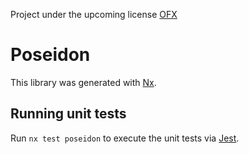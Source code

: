 Project under the upcoming license [OFX](https://github.com/oneforx/ofx) 

# Poseidon

This library was generated with [Nx](https://nx.dev).

## Running unit tests

Run `nx test poseidon` to execute the unit tests via [Jest](https://jestjs.io).
